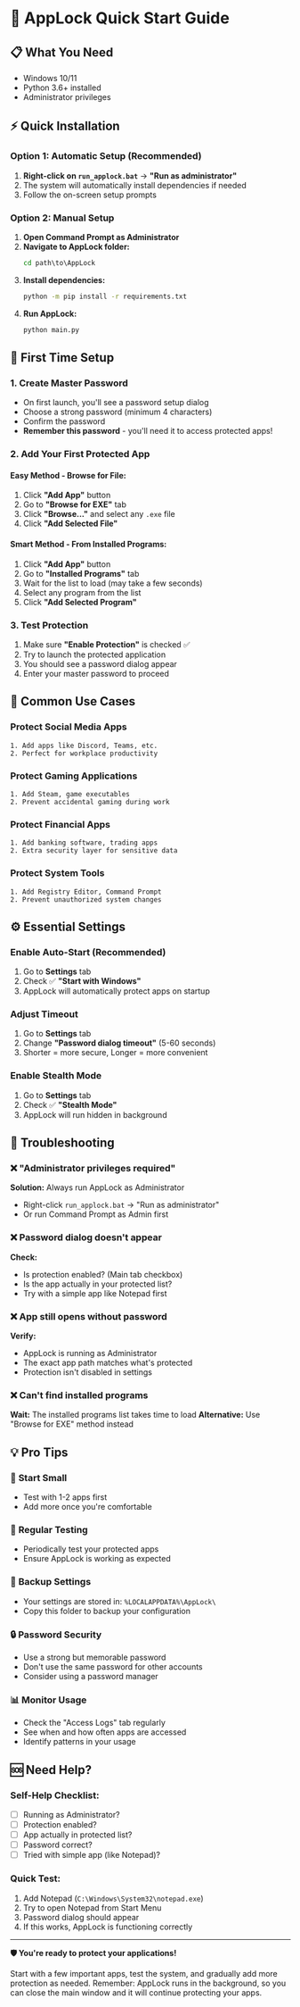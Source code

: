 # 🚀 AppLock Quick Start Guide

## 📋 What You Need
- Windows 10/11
- Python 3.6+ installed
- Administrator privileges

## ⚡ Quick Installation

### Option 1: Automatic Setup (Recommended)
1. **Right-click on `run_applock.bat`** → **"Run as administrator"**
2. The system will automatically install dependencies if needed
3. Follow the on-screen setup prompts

### Option 2: Manual Setup
1. **Open Command Prompt as Administrator**
2. **Navigate to AppLock folder:**
   ```cmd
   cd path\to\AppLock
   ```
3. **Install dependencies:**
   ```cmd
   python -m pip install -r requirements.txt
   ```
4. **Run AppLock:**
   ```cmd
   python main.py
   ```

## 🔐 First Time Setup

### 1. Create Master Password
- On first launch, you'll see a password setup dialog
- Choose a strong password (minimum 4 characters)
- Confirm the password
- **Remember this password** - you'll need it to access protected apps!

### 2. Add Your First Protected App

#### Easy Method - Browse for File:
1. Click **"Add App"** button
2. Go to **"Browse for EXE"** tab  
3. Click **"Browse..."** and select any `.exe` file
4. Click **"Add Selected File"**

#### Smart Method - From Installed Programs:
1. Click **"Add App"** button
2. Go to **"Installed Programs"** tab
3. Wait for the list to load (may take a few seconds)
4. Select any program from the list
5. Click **"Add Selected Program"**

### 3. Test Protection
1. Make sure **"Enable Protection"** is checked ✅
2. Try to launch the protected application
3. You should see a password dialog appear
4. Enter your master password to proceed

## 🎯 Common Use Cases

### Protect Social Media Apps
```
1. Add apps like Discord, Teams, etc.
2. Perfect for workplace productivity
```

### Protect Gaming Applications  
```
1. Add Steam, game executables
2. Prevent accidental gaming during work
```

### Protect Financial Apps
```
1. Add banking software, trading apps
2. Extra security layer for sensitive data
```

### Protect System Tools
```
1. Add Registry Editor, Command Prompt
2. Prevent unauthorized system changes
```

## ⚙️ Essential Settings

### Enable Auto-Start (Recommended)
1. Go to **Settings** tab
2. Check ✅ **"Start with Windows"**
3. AppLock will automatically protect apps on startup

### Adjust Timeout
1. Go to **Settings** tab  
2. Change **"Password dialog timeout"** (5-60 seconds)
3. Shorter = more secure, Longer = more convenient

### Enable Stealth Mode
1. Go to **Settings** tab
2. Check ✅ **"Stealth Mode"**
3. AppLock will run hidden in background

## 🚨 Troubleshooting

### ❌ "Administrator privileges required"
**Solution:** Always run AppLock as Administrator
- Right-click `run_applock.bat` → "Run as administrator"
- Or run Command Prompt as Admin first

### ❌ Password dialog doesn't appear
**Check:**
- Is protection enabled? (Main tab checkbox)
- Is the app actually in your protected list?
- Try with a simple app like Notepad first

### ❌ App still opens without password
**Verify:**
- AppLock is running as Administrator
- The exact app path matches what's protected
- Protection isn't disabled in settings

### ❌ Can't find installed programs
**Wait:** The installed programs list takes time to load
**Alternative:** Use "Browse for EXE" method instead

## 💡 Pro Tips

### 🎯 **Start Small**
- Test with 1-2 apps first
- Add more once you're comfortable

### 🔄 **Regular Testing**  
- Periodically test your protected apps
- Ensure AppLock is working as expected

### 💾 **Backup Settings**
- Your settings are stored in: `%LOCALAPPDATA%\AppLock\`
- Copy this folder to backup your configuration

### 🔒 **Password Security**
- Use a strong but memorable password
- Don't use the same password for other accounts
- Consider using a password manager

### 📊 **Monitor Usage**
- Check the "Access Logs" tab regularly
- See when and how often apps are accessed
- Identify patterns in your usage

## 🆘 Need Help?

### Self-Help Checklist:
- [ ] Running as Administrator?
- [ ] Protection enabled?  
- [ ] App actually in protected list?
- [ ] Password correct?
- [ ] Tried with simple app (like Notepad)?

### Quick Test:
1. Add Notepad (`C:\Windows\System32\notepad.exe`)
2. Try to open Notepad from Start Menu
3. Password dialog should appear
4. If this works, AppLock is functioning correctly

---

**🛡️ You're ready to protect your applications!** 

Start with a few important apps, test the system, and gradually add more protection as needed. Remember: AppLock runs in the background, so you can close the main window and it will continue protecting your apps.
